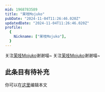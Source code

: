 ```yaml
---
mid: 1968783589
title: "茉吱Mojuko"
pubDate: "2024-11-04T11:26:46.020Z"
updatedDate: "2024-11-04T11:26:46.020Z"
profile:
  {
    Nickname: ["茉吱Mojuko"],
  }
---
```


关注[茉吱Mojuko](https://space.bilibili.com/1968783589)谢谢喵~ 关注[茉吱Mojuko](https://space.bilibili.com/1968783589)谢谢喵~

## 此条目有待补充
你可以在[这里](https://github.com/Yuhanawa/VTuber.ICU-Content/edit/master/v/茉吱Mojuko/index.md)编辑本文
